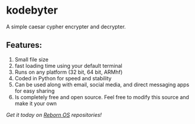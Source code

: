 # kodebyter
A simple caesar cypher encrypter and decrypter.

## Features:
1) Small file size
2) fast loading time using your default terminal
3) Runs on any platform (32 bit, 64 bit, ARMhf)
4) Coded in Python for speed and stability
5) Can be used along with email, social media, and direct messaging apps for easy sharing
6) Is completely free and open source. Feel free to modify this source and make it your own

_Get it today on [Reborn OS](https://rebornos.wordpress.com) repositories!_
